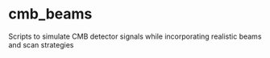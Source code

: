# cmb_beams
Scripts to simulate CMB detector signals while incorporating realistic beams and scan strategies
